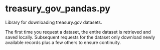 # treasury_gov_pandas.py

Library for downloading treasury.gov datasets.

The first time you request a dataset, the entire dataset is retrieved and saved locally. Subsequent requests for the dataset only download newly available records plus a few others to ensure continuity.
